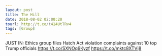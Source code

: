 ```yaml
---
layout: post
title: The Hill
date: 2018-08-02 02:00:20
tourl: http://t.co/t414UtTRv4
tags: [Group]
---
```

JUST IN: Ethics group files Hatch Act violation complaints against 10 top Trump officials https://t.co/SXNOq9Kyzf https://t.co/mktc8XTVj8